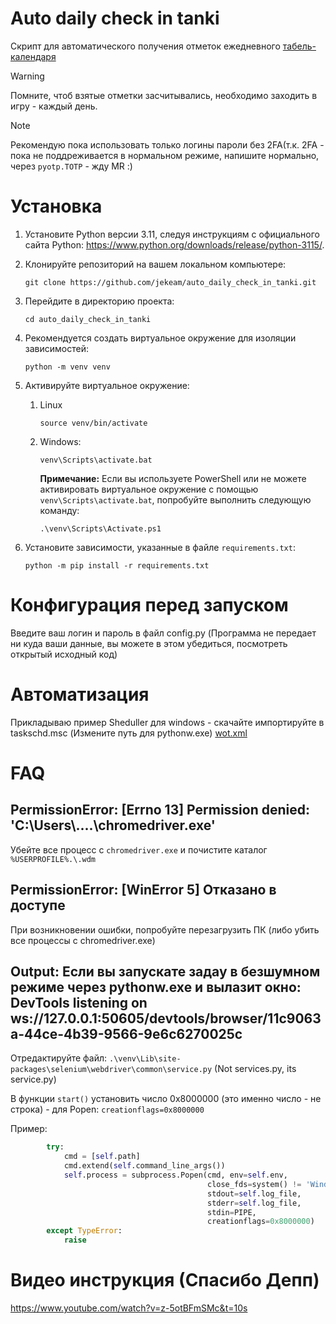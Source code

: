 # Auto daily check in tanki
Скрипт для автоматического получения отметок ежедневного [табель-календаря](https://tanki.su/ru/daily-check-in)

> [!WARNING]
> Помните, чтоб взятые отметки засчитывались, необходимо заходить в игру - каждый день.

> [!NOTE]
> Рекомендую пока использовать только логины пароли без 2FA(т.к. 2FA - пока не поддреживается в нормальном режиме, напишите нормально, через `pyotp.TOTP` - жду MR :)

# Установка
1. Установите Python версии 3.11, следуя инструкциям с официального сайта
   Python: https://www.python.org/downloads/release/python-3115/.

2. Клонируйте репозиторий на вашем локальном компьютере:
    ```shell
    git clone https://github.com/jekeam/auto_daily_check_in_tanki.git
    ```

3. Перейдите в директорию проекта:
    ```shell
    cd auto_daily_check_in_tanki
    ```

4. Рекомендуется создать виртуальное окружение для изоляции зависимостей:
    ```shell
    python -m venv venv
    ```

5. Активируйте виртуальное окружение:
    1. Linux
        ```shell
        source venv/bin/activate
        ```

    2. Windows:
        ```shell
        venv\Scripts\activate.bat
        ```
       **Примечание:** Если вы используете PowerShell или не можете активировать виртуальное окружение с помощью `venv\Scripts\activate.bat`,
       попробуйте выполнить следующую команду:
        ```shell
        .\venv\Scripts\Activate.ps1
        ```

6. Установите зависимости, указанные в файле `requirements.txt`:
    ```shell
    python -m pip install -r requirements.txt
    ```
   
# Конфигурация перед запуском
Введите ваш логин и пароль в файл config.py 
(Программа не передает ни куда ваши данные, вы можете в этом убедиться, посмотреть открытый исходный код)

# Автоматизация
Прикладываю пример Sheduller для  windows - скачайте импортируйте в taskschd.msc (Измените путь для pythonw.exe)
[wot.xml](https://github.com/jekeam/auto_daily_check_in_tanki/raw/master/wot.xml)

#  FAQ

## PermissionError: [Errno 13] Permission denied: 'C:\\Users\\....\\chromedriver.exe'
Убейте все процесс с `chromedriver.exe` и почистите каталог `%USERPROFILE%.\.wdm`



## PermissionError: [WinError 5] Отказано в доступе
При возникновении ошибки, попробуйте перезагрузить ПК (либо убить все процессы c chromedriver.exe)

## Output: Если вы запускате задау в безшумном режиме через pythonw.exe и вылазит окно: DevTools listening on ws://127.0.0.1:50605/devtools/browser/11c9063a-44ce-4b39-9566-9e6c6270025c
Отредактируйте файл: ```.\venv\Lib\site-packages\selenium\webdriver\common\service.py``` (Not services.py, its service.py)

В функции ```start()``` установить число 0x8000000 (это именно число - не строка) - для Popen:
```creationflags=0x8000000```

Пример:
```python
        try:
            cmd = [self.path]
            cmd.extend(self.command_line_args())
            self.process = subprocess.Popen(cmd, env=self.env,
                                            close_fds=system() != 'Windows',
                                            stdout=self.log_file,
                                            stderr=self.log_file,
                                            stdin=PIPE,
                                            creationflags=0x8000000)
        except TypeError:
            raise
```

# Видео инструкция (Спасибо Депп)
https://www.youtube.com/watch?v=z-5otBFmSMc&t=10s


